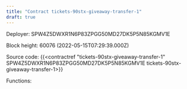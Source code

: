 ```yaml
---
title: "Contract tickets-90stx-giveaway-transfer-1"
draft: true
---
```

Deployer: SPW4Z5DWXR1N6P83ZPGG50MD27DK5P5N85KGMV1E


 



Block height: 60076 (2022-05-15T07:29:39.000Z)

Source code: {{<contractref "tickets-90stx-giveaway-transfer-1" SPW4Z5DWXR1N6P83ZPGG50MD27DK5P5N85KGMV1E tickets-90stx-giveaway-transfer-1>}}

Functions:


